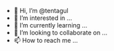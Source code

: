 - 👋 Hi, I’m @tentagul
- 👀 I’m interested in ...
- 🌱 I’m currently learning ...
- 💞️ I’m looking to collaborate on ...
- 📫 How to reach me ...

<!---
tentagul/tentagul is a ✨ special ✨ repository because its `README.md` (this file) appears on your GitHub profile.
You can click the Preview link to take a look at your changes.
--->
